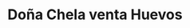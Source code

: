 ---
title: "Doña Chela venta Huevos"
url: /municipio-el-alto/dona-chela-venta-huevos/
shop: Kiosk
---